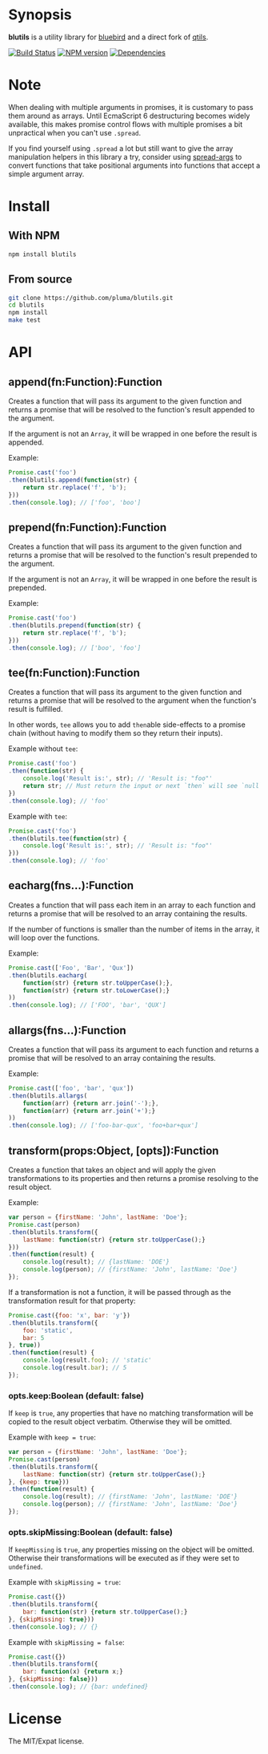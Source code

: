 # Synopsis

**blutils** is a utility library for [bluebird](https://github.com/petkaantonov/bluebird) and a direct fork of [qtils](https://github.com/pluma/qtils).

[![Build Status](https://travis-ci.org/pluma/blutils.png?branch=master)](https://travis-ci.org/pluma/blutils) [![NPM version](https://badge.fury.io/js/blutils.png)](http://badge.fury.io/js/blutils) [![Dependencies](https://david-dm.org/pluma/blutils.png)](https://david-dm.org/pluma/blutils)

# Note

When dealing with multiple arguments in promises, it is customary to pass them around as arrays. Until EcmaScript 6 destructuring becomes widely available, this makes promise control flows with multiple promises a bit unpractical when you can't use `.spread`.

If you find yourself using `.spread` a lot but still want to give the array manipulation helpers in this library a try, consider using [spread-args](https://github.com/pluma/spread-args) to convert functions that take positional arguments into functions that accept a simple argument array.

# Install

## With NPM

```sh
npm install blutils
```

## From source

```sh
git clone https://github.com/pluma/blutils.git
cd blutils
npm install
make test
```

# API

## append(fn:Function):Function

Creates a function that will pass its argument to the given function and returns a promise that will be resolved to the function's result appended to the argument.

If the argument is not an `Array`, it will be wrapped in one before the result is appended.

Example:

```javascript
Promise.cast('foo')
.then(blutils.append(function(str) {
    return str.replace('f', 'b');
}))
.then(console.log); // ['foo', 'boo']
```

## prepend(fn:Function):Function

Creates a function that will pass its argument to the given function and returns a promise that will be resolved to the function's result prepended to the argument.

If the argument is not an `Array`, it will be wrapped in one before the result is prepended.

Example:

```javascript
Promise.cast('foo')
.then(blutils.prepend(function(str) {
    return str.replace('f', 'b');
}))
.then(console.log); // ['boo', 'foo']
```

## tee(fn:Function):Function

Creates a function that will pass its argument to the given function and returns a promise that will be resolved to the argument when the function's result is fulfilled.

In other words, `tee` allows you to add `then`able side-effects to a promise chain (without having to modify them so they return their inputs).

Example without `tee`:

```javascript
Promise.cast('foo')
.then(function(str) {
    console.log('Result is:', str); // 'Result is: "foo"'
    return str; // Must return the input or next `then` will see `null`
})
.then(console.log); // 'foo'
```

Example with `tee`:

```javascript
Promise.cast('foo')
.then(blutils.tee(function(str) {
    console.log('Result is:', str); // 'Result is: "foo"'
}))
.then(console.log); // 'foo'
```

## eacharg(fns...):Function

Creates a function that will pass each item in an array to each function and returns a promise that will be resolved to an array containing the results.

If the number of functions is smaller than the number of items in the array, it will loop over the functions.

Example:

```javascript
Promise.cast(['Foo', 'Bar', 'Qux'])
.then(blutils.eacharg(
    function(str) {return str.toUpperCase();},
    function(str) {return str.toLowerCase();}
))
.then(console.log); // ['FOO', 'bar', 'QUX']
```

## allargs(fns...):Function

Creates a function that will pass its argument to each function and returns a promise that will be resolved to an array containing the results.

Example:

```javascript
Promise.cast(['foo', 'bar', 'qux'])
.then(blutils.allargs(
    function(arr) {return arr.join('-');},
    function(arr) {return arr.join('+');}
))
.then(console.log); // ['foo-bar-qux', 'foo+bar+qux']
```

## transform(props:Object, [opts]):Function

Creates a function that takes an object and will apply the given transformations to its properties and then returns a promise resolving to the result object.

Example:

```javascript
var person = {firstName: 'John', lastName: 'Doe'};
Promise.cast(person)
.then(blutils.transform({
    lastName: function(str) {return str.toUpperCase();}
}))
.then(function(result) {
    console.log(result); // {lastName: 'DOE'}
    console.log(person); // {firstName: 'John', lastName: 'Doe'}
});
```

If a transformation is not a function, it will be passed through as the transformation result for that property:

```javascript
Promise.cast({foo: 'x', bar: 'y'})
.then(blutils.transform({
    foo: 'static',
    bar: 5
}, true))
.then(function(result) {
    console.log(result.foo); // 'static'
    console.log(result.bar); // 5
});
```

### opts.keep:Boolean (default: false)

If `keep` is `true`, any properties that have no matching transformation will be copied to the result object verbatim. Otherwise they will be omitted.

Example with `keep = true`:

```javascript
var person = {firstName: 'John', lastName: 'Doe'};
Promise.cast(person)
.then(blutils.transform({
    lastName: function(str) {return str.toUpperCase();}
}, {keep: true}))
.then(function(result) {
    console.log(result); // {firstName: 'John', lastName: 'DOE'}
    console.log(person); // {firstName: 'John', lastName: 'Doe'}
});
```

### opts.skipMissing:Boolean (default: false)

If `keepMissing` is `true`, any properties missing on the object will be omitted. Otherwise their transformations will be executed as if they were set to `undefined`.

Example with `skipMissing = true`:

```javascript
Promise.cast({})
.then(blutils.transform({
    bar: function(str) {return str.toUpperCase();}
}, {skipMissing: true}))
.then(console.log); // {}
```

Example with `skipMissing = false`:

```javascript
Promise.cast({})
.then(blutils.transform({
    bar: function(x) {return x;}
}, {skipMissing: false}))
.then(console.log); // {bar: undefined}
```

# License

The MIT/Expat license.